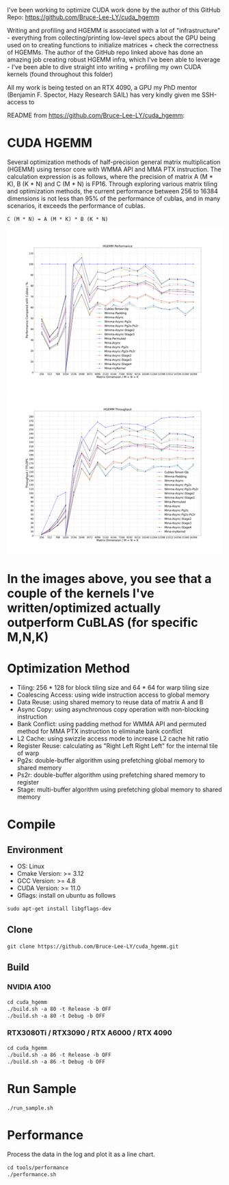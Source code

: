 I've been working to optimize CUDA work done by the author of this GitHub Repo: https://github.com/Bruce-Lee-LY/cuda_hgemm

Writing and profiling and HGEMM is associated with a lot of "infrastructure" - everything from collecting/printing low-level specs about the GPU being used on to creating functions to initialize matrices + check the correctness of HGEMMs. The author of the GitHub repo linked above has done an amazing job creating robust HGEMM infra, which I've been able to leverage - I've been able to dive straight into writing + profiling my own CUDA kernels (found throughout this folder)

All my work is being tested on an RTX 4090, a GPU my PhD mentor (Benjamin F. Spector, Hazy Research SAIL) has very kindly given me SSH-access to

README from https://github.com/Bruce-Lee-LY/cuda_hgemm:

# CUDA HGEMM
Several optimization methods of half-precision general matrix multiplication (HGEMM) using tensor core with WMMA API and MMA PTX instruction. The calculation expression is as follows, where the precision of matrix A (M * K), B (K * N) and C (M * N) is FP16. Through exploring various matrix tiling and optimization methods, the current performance between 256 to 16384 dimensions is not less than 95% of the performance of cublas, and in many scenarios, it exceeds the performance of cublas.
```
C (M * N) = A (M * K) * B (K * N)
```
![hgemm](./log/performance.png)
![hgemm](./log/throughput.png)

# In the images above, you see that a couple of the kernels I've written/optimized actually outperform CuBLAS (for specific M,N,K)

# Optimization Method
- Tiling: 256 * 128 for block tiling size and 64 * 64 for warp tiling size
- Coalescing Access: using wide instruction access to global memory
- Data Reuse: using shared memory to reuse data of matrix A and B
- Async Copy: using asynchronous copy operation with non-blocking instruction
- Bank Conflict: using padding method for WMMA API and permuted method for MMA PTX instruction to eliminate bank conflict
- L2 Cache: using swizzle access mode to increase L2 cache hit ratio
- Register Reuse: calculating as "Right Left Right Left" for the internal tile of warp
- Pg2s: double-buffer algorithm using prefetching global memory to shared memory
- Ps2r: double-buffer algorithm using prefetching shared memory to register
- Stage: multi-buffer algorithm using prefetching global memory to shared memory

# Compile
## Environment
- OS: Linux
- Cmake Version: >= 3.12
- GCC Version: >= 4.8
- CUDA Version: >= 11.0
- Gflags: install on ubuntu as follows
```
sudo apt-get install libgflags-dev
```

## Clone
```
git clone https://github.com/Bruce-Lee-LY/cuda_hgemm.git
```

## Build
### NVIDIA A100
```
cd cuda_hgemm
./build.sh -a 80 -t Release -b OFF
./build.sh -a 80 -t Debug -b OFF
```

### RTX3080Ti / RTX3090 / RTX A6000 / RTX 4090
```
cd cuda_hgemm
./build.sh -a 86 -t Release -b OFF
./build.sh -a 86 -t Debug -b OFF
```

# Run Sample
```
./run_sample.sh
```

# Performance
Process the data in the log and plot it as a line chart.

```
cd tools/performance
./performance.sh
```
